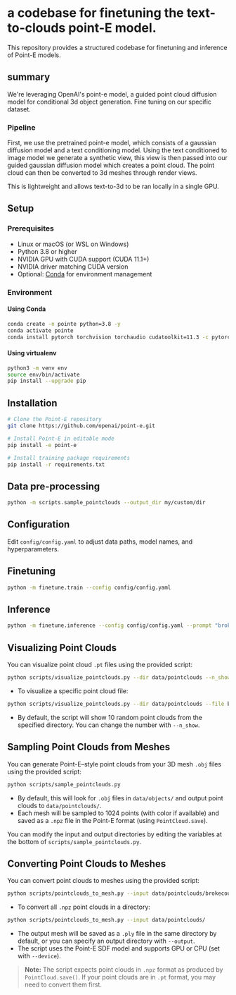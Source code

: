 # a codebase for finetuning the text-to-clouds point-E model.
This repository provides a structured codebase for finetuning and inference of Point-E models.

## summary
We're leveraging OpenAI's point-e model, a guided point cloud diffusion model for conditional 3d object generation. Fine tuning on our specific dataset.

### Pipeline
First, we use the pretrained point-e model, which consists of a gaussian diffusion model and a text conditioning model. Using the text conditioned to image model we generate a synthetic view, this view is then passed into our guided gaussian diffusion model which creates a point cloud. The point cloud can then be converted to 3d meshes through render views.

This is lightweight and allows text-to-3d to be ran locally in a single GPU.
## Setup

### Prerequisites

- Linux or macOS (or WSL on Windows)
- Python 3.8 or higher
- NVIDIA GPU with CUDA support (CUDA 11.1+)
- NVIDIA driver matching CUDA version
- Optional: [Conda](https://docs.conda.io/) for environment management

### Environment

#### Using Conda

```bash
conda create -n pointe python=3.8 -y
conda activate pointe
conda install pytorch torchvision torchaudio cudatoolkit=11.3 -c pytorch -y
````

#### Using virtualenv

```bash
python3 -m venv env
source env/bin/activate
pip install --upgrade pip
```

## Installation

```bash
# Clone the Point-E repository
git clone https://github.com/openai/point-e.git

# Install Point-E in editable mode
pip install -e point-e

# Install training package requirements
pip install -r requirements.txt
```

## Data pre-processing

```bash
python -m scripts.sample_pointclouds --output_dir my/custom/dir
```
## Configuration

Edit `config/config.yaml` to adjust data paths, model names, and hyperparameters.

## Finetuning

```bash
python -m finetune.train --config config/config.yaml
```

## Inference

```bash
python -m finetune.inference --config config/config.yaml --prompt "broken couch" --out broken_couch_pc.pt
```

## Visualizing Point Clouds

You can visualize point cloud `.pt` files using the provided script:

```bash
python scripts/visualize_pointclouds.py --dir data/pointclouds --n_show 5
```

- To visualize a specific point cloud file:

```bash
python scripts/visualize_pointclouds.py --dir data/pointclouds --file brokecouch_pc.pt
```

- By default, the script will show 10 random point clouds from the specified directory. You can change the number with `--n_show`.

## Sampling Point Clouds from Meshes

You can generate Point-E–style point clouds from your 3D mesh `.obj` files using the provided script:

```bash
python scripts/sample_pointclouds.py
```

- By default, this will look for `.obj` files in `data/objects/` and output point clouds to `data/pointclouds/`.
- Each mesh will be sampled to 1024 points (with color if available) and saved as a `.npz` file in the Point-E format (using `PointCloud.save`).

You can modify the input and output directories by editing the variables at the bottom of `scripts/sample_pointclouds.py`.

## Converting Point Clouds to Meshes

You can convert point clouds to meshes using the provided script:

```bash
python scripts/pointclouds_to_mesh.py --input data/pointclouds/brokecouch_pc.npz
```

- To convert all `.npz` point clouds in a directory:

```bash
python scripts/pointclouds_to_mesh.py --input data/pointclouds/
```

- The output mesh will be saved as a `.ply` file in the same directory by default, or you can specify an output directory with `--output`.
- The script uses the Point-E SDF model and supports GPU or CPU (set with `--device`).

> **Note:** The script expects point clouds in `.npz` format as produced by `PointCloud.save()`. If your point clouds are in `.pt` format, you may need to convert them first.
